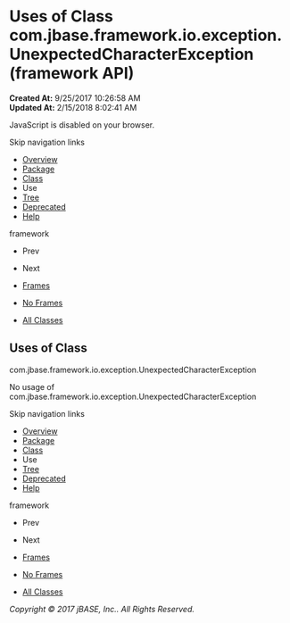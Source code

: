 # Uses of Class com.jbase.framework.io.exception.UnexpectedCharacterException (framework   API)

**Created At:** 9/25/2017 10:26:58 AM  
**Updated At:** 2/15/2018 8:02:41 AM  

<!--<br>    try {<br>        if (location.href.indexOf('is-external=true') == -1) {<br>            parent.document.title="Uses of Class com.jbase.framework.io.exception.UnexpectedCharacterException (framework   API)";<br>        }<br>    }<br>    catch(err) {<br>    }<br>//-->
JavaScript is disabled on your browser.

Skip navigation links

- [Overview](../../../../../../overview-summary.html)
- [Package](/39224-exception/com_jbase_framework_io_exception_package-summary)
- [Class](/39224-exception/com_jbase_framework_io_exception_UnexpectedCharacterException "class in com.jbase.framework.io.exception")
- Use
- [Tree](/39224-exception/com_jbase_framework_io_exception_package-tree)
- [Deprecated](../../../../../../deprecated-list.html)
- [Help](../../../../../../help-doc.html)


framework <br>

- Prev
- Next


- [Frames](../../../../../../index.html?com/jbase/framework/io/exception/class-use//39225-class-use/com_jbase_framework_io_exception_class-use_UnexpectedCharacterException)
- [No Frames](/39225-class-use/com_jbase_framework_io_exception_class-use_UnexpectedCharacterException)


- [All Classes](../../../../../../allclasses-noframe.html)


<!--<br>  allClassesLink = document.getElementById("allclasses\_navbar\_top");<br>  if(window==top) {<br>    allClassesLink.style.display = "block";<br>  }<br>  else {<br>    allClassesLink.style.display = "none";<br>  }<br>  //-->

## Uses of Class
com.jbase.framework.io.exception.UnexpectedCharacterException

No usage of com.jbase.framework.io.exception.UnexpectedCharacterException

Skip navigation links

- [Overview](../../../../../../overview-summary.html)
- [Package](/39224-exception/com_jbase_framework_io_exception_package-summary)
- [Class](/39224-exception/com_jbase_framework_io_exception_UnexpectedCharacterException "class in com.jbase.framework.io.exception")
- Use
- [Tree](/39224-exception/com_jbase_framework_io_exception_package-tree)
- [Deprecated](../../../../../../deprecated-list.html)
- [Help](../../../../../../help-doc.html)


framework <br>

- Prev
- Next


- [Frames](../../../../../../index.html?com/jbase/framework/io/exception/class-use//39225-class-use/com_jbase_framework_io_exception_class-use_UnexpectedCharacterException)
- [No Frames](/39225-class-use/com_jbase_framework_io_exception_class-use_UnexpectedCharacterException)


- [All Classes](../../../../../../allclasses-noframe.html)


<!--<br>  allClassesLink = document.getElementById("allclasses\_navbar\_bottom");<br>  if(window==top) {<br>    allClassesLink.style.display = "block";<br>  }<br>  else {<br>    allClassesLink.style.display = "none";<br>  }<br>  //-->

*Copyright © 2017 jBASE, Inc.. All Rights Reserved.*
